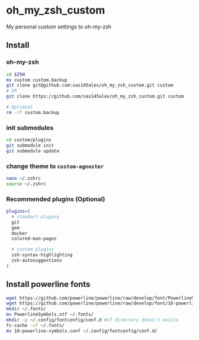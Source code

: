 # oh_my_zsh_custom
My personal custom settings to oh-my-zsh

## Install

### oh-my-zsh
```bash
cd $ZSH
mv custom custom.backup
git clone git@github.com:sas145alex/oh_my_zsh_custom.git custom
# OR
git clone https://github.com/sas145alex/oh_my_zsh_custom.git custom

# Optional
rm -rf custom.backup
```

### init submodules
```bash
cd custom/plugins
git submodule init
git submodule update
```

### change theme to `custom-agnoster`
```bash
nano ~/.zshrc
source ~/.zshrc
```

### Recommended plugins (Optional)
```bash
plugins=(
  # standart plugins
  git
  gem
  docker
  colored-man-pages

  # custom plugins
  zsh-syntax-highlighting
  zsh-autosuggestions
)
```

## Install powerline fonts
```bash
wget https://github.com/powerline/powerline/raw/develop/font/PowerlineSymbols.otf
wget https://github.com/powerline/powerline/raw/develop/font/10-powerline-symbols.conf
mkdir ~/.fonts/
mv PowerlineSymbols.otf ~/.fonts/
mkdir -p ~/.config/fontconfig/conf.d #if directory doesn't exists
fc-cache -vf ~/.fonts/
mv 10-powerline-symbols.conf ~/.config/fontconfig/conf.d/
```
